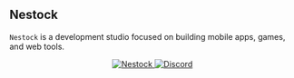 ## Nestock
` Nestock ` is a development studio focused on building mobile apps, games, and web tools.

<p align="center">
  <a href="https://nestock.dev">
    <img src="https://img.shields.io/badge/-nestock.pl-black?style=for-the-badge&logo=windowsterminal&logoColor=white" alt="Nestock" />
  </a>
  <a href="https://discord.gg/twoj-kod">
    <img src="https://img.shields.io/badge/Join%20Discord-5865F2?style=for-the-badge&logo=discord&logoColor=white" alt="Discord" />
  </a>
</p>
